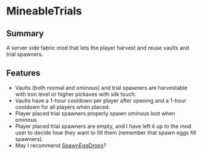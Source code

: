 # MineableTrials
## Summary
A server side fabric mod that lets the player harvest and reuse vaults and trial spawners.
## Features
- Vaults (both normal and ominous) and trial spawners are harvestable with iron level or higher pickaxes with silk touch.
- Vaults have a 1-hour cooldown per player after opening and a 1-hour cooldown for all players when placed.
- Player placed trial spawners properly spawn ominous loot when ominous. 
- Player placed trial spawners are empty, and I have left it up to the mod user to decide how they want to fill them (remember that spawn eggs fill spawners).
- May I recommend [SpawnEggDrops](https://modrinth.com/mod/crdtrd-spawneggdrops)?